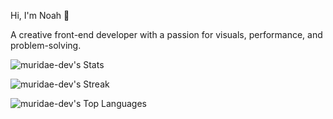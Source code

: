 Hi, I'm Noah 👋  

A creative front-end developer with a passion for visuals, performance, and problem-solving.

![muridae-dev's Stats](https://github-readme-stats.vercel.app/api?username=muridae-dev&theme=dark&show_icons=true&hide_border=true&count_private=true)

![muridae-dev's Streak](https://github-readme-streak-stats.herokuapp.com/?user=muridae-dev&theme=dark&hide_border=true)

![muridae-dev's Top Languages](https://github-readme-stats.vercel.app/api/top-langs/?username=muridae-dev&theme=dark&show_icons=true&hide_border=true&layout=compact)
